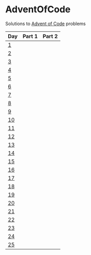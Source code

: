 # AdventOfCode
Solutions to [Advent of Code](http://www.adventofcode.com) problems


Day                                         | Part 1             | Part 2             |
------------------------------------------- |--------------------|--------------------|
[1](https://adventofcode.com/2017/day/1)    |                    |                    |
[2](https://adventofcode.com/2017/day/2)    |                    |                    |
[3](https://adventofcode.com/2017/day/3)    |                    |                    |
[4](https://adventofcode.com/2017/day/4)    |                    |                    |
[5](https://adventofcode.com/2017/day/5)    |                    |                    |
[6](https://adventofcode.com/2017/day/6)    |                    |                    |
[7](https://adventofcode.com/2017/day/7)    |                    |                    |
[8](https://adventofcode.com/2017/day/8)    |                    |                    |
[9](https://adventofcode.com/2017/day/9)    |                    |                    |
[10](https://adventofcode.com/2017/day/10)  |                    |                    |
[11](https://adventofcode.com/2017/day/11)  |                    |                    |
[12](https://adventofcode.com/2017/day/12)  |                    |                    |
[13](https://adventofcode.com/2017/day/13)  |                    |                    |
[14](https://adventofcode.com/2017/day/14)  |                    |                    |
[15](https://adventofcode.com/2017/day/15)  |                    |                    |
[16](https://adventofcode.com/2017/day/16)  |                    |                    |
[17](https://adventofcode.com/2017/day/17)  |                    |                    |
[18](https://adventofcode.com/2017/day/18)  |                    |                    |
[19](https://adventofcode.com/2017/day/19)  |                    |                    |
[20](https://adventofcode.com/2017/day/20)  |                    |                    |
[21](https://adventofcode.com/2017/day/21)  |                    |                    |
[22](https://adventofcode.com/2017/day/22)  |                    |                    |
[23](https://adventofcode.com/2017/day/23)  |                    |                    |
[24](https://adventofcode.com/2017/day/24)  |                    |                    |
[25](https://adventofcode.com/2017/day/25)  |                    |                    |
